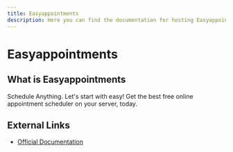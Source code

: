 ```yaml
---
title: Easyappointments
description: Here you can find the documentation for hosting Easyappointments with Coolify.
---
```


# Easyappointments

## What is Easyappointments

Schedule Anything. Let's start with easy! Get the best free online appointment scheduler on your server, today.

## External Links

- [Official Documentation](https://easyappointments.org/?utm_source=coolify.io)
